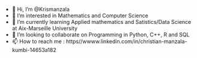 - 👋 Hi, I’m @Krismanzala
- 👀 I’m interested in Mathematics and Computer Science
- 🌱 I’m currently learning Applied mathematics and Satistics/Data Science at Aix-Marseille University
- 💞️ I’m looking to collaborate on Programming in Python, C++, R and SQL
- 📫 How to reach me : https//wwww.linkedin.com/in/christian-manzala-kumbi-14653a182

<!---
Krismanzala/Krismanzala is a ✨ special ✨ repository because its `README.md` (this file) appears on your GitHub profile.
You can click the Preview link to take a look at your changes.
--->
